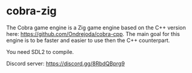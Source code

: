 # cobra-zig

The Cobra game engine is a Zig game engine based on the C++ version here: https://github.com/Ondrejoda/cobra-cpp. The main goal for this engine is to be faster and easier to use then the C++ counterpart.

You need SDL2 to compile.

Discord server: https://discord.gg/8RbdQBprg9

